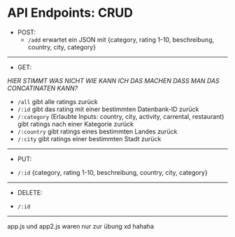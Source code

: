 # API Endpoints: CRUD

- POST:
    - `/add` erwartet ein JSON mit {category, rating 1-10, beschreibung, country, city, category}
---
- GET:

*HIER STIMMT WAS NICHT WIE KANN ICH DAS MACHEN DASS MAN DAS CONCATINATEN KANN?*

- `/all` gibt alle ratings zurück
- `/:id` gibt das rating mit einer bestimmten Datenbank-ID zurück
- `/:category` (Erlaubte Inputs: country, city, activity, carrental, restaurant) gibt ratings nach einer Kategorie zurück
- `/:country` gibt ratings eines bestimmten Landes zurück
- `/:city` gibt ratings einer bestimmten Stadt zurück
---
- PUT:

- `/:id` {category, rating 1-10, beschreibung, country, city, category}
---
- DELETE:

- `/:id`
---

app.js und app2.js waren nur zur übung xd hahaha
